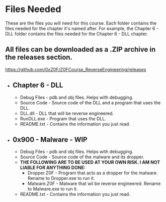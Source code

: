 # Files Needed
These are the files you will need for this course. Each folder contains the files needed for the chapter it's named after. For example, the Chapter 6 - DLL folder contains the files needed for the Chapter 6 - DLL chapter.

## All files can be downloaded as a .ZIP archive in the releases section.  
https://github.com/0xZ0F/Z0FCourse_ReverseEngineering/releases

* ## Chapter 6 - DLL
  * Debug Files - pdb and obj files. Helps with debugging.
  * Source Code - Source code of the DLL and a program that uses the DLL.
  * DLL.dll - DLL that will be reverse engineered.
  * RunDLL.exe - Program that uses the DLL.
  * README.txt - Contains the information you just read.

* ## 0x900 - Malware - WIP
  * Debug Files - pdb and obj files. Helps with debugging.
  * Source Code - Source code of the malware and its dropper.
  * **THE FOLLOWING ARE TO BE USED AT YOUR OWN RISK. I AM NOT LIABLE FOR ANYTHING DONE:**
    * Dropper.Z0F - Program that acts as a dropper for the malware. Rename to Dropper.exe to run it.
    * Malware.Z0F - Malware that wil be reverse engineered. Rename to Malware.exe to run it.
  * README.txt - Contains the information you just read.